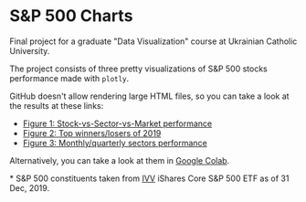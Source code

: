 # S&P 500 Charts
Final project for a graduate "Data Visualization" course at Ukrainian Catholic University.

The project consists of three pretty visualizations of S&P 500 stocks performance made with `plotly`.

GitHub doesn't allow rendering large HTML files, so you can take a look at the results at these links:
* [Figure 1: Stock-vs-Sector-vs-Market performance](https://htmlpreview.github.io/?https://github.com/lekhovitsky/SNP500-Visualization/blob/master/figures/fig1.html)
* [Figure 2: Top winners/losers of 2019](https://htmlpreview.github.io/?https://github.com/lekhovitsky/SNP500-Visualization/blob/master/figures/fig2.html)
* [Figure 3: Monthly/quarterly sectors performance](https://htmlpreview.github.io/?https://github.com/lekhovitsky/SNP500-Visualization/blob/master/figures/fig3.html)

Alternatively, you can take a look at them in [Google Colab](https://colab.research.google.com/drive/1byKnXyYHxiGPuANmvu_k0Td7s2MeNzZO?usp=sharing).

\* S&P 500 constituents taken from [IVV](https://www.ishares.com/us/products/239726/ishares-core-sp-500-etf) iShares Core S&P 500 ETF as of 31 Dec, 2019.
